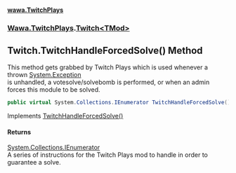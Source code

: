 #### [wawa.TwitchPlays](index.md 'index')
### [Wawa.TwitchPlays](Wawa.TwitchPlays.md 'Wawa.TwitchPlays').[Twitch&lt;TMod&gt;](Twitch_TMod_.md 'Wawa.TwitchPlays.Twitch<TMod>')

## Twitch<TMod>.TwitchHandleForcedSolve() Method

This method gets grabbed by Twitch Plays which is used whenever a thrown [System.Exception](https://docs.microsoft.com/en-us/dotnet/api/System.Exception 'System.Exception')  
is unhandled, a votesolve/solvebomb is performed, or when an admin forces this module to be solved.

```csharp
public virtual System.Collections.IEnumerator TwitchHandleForcedSolve();
```

Implements [TwitchHandleForcedSolve()](ITwitchSupportable.TwitchHandleForcedSolve().md 'Wawa.TwitchPlays.Domains.ITwitchSupportable.TwitchHandleForcedSolve()')

#### Returns
[System.Collections.IEnumerator](https://docs.microsoft.com/en-us/dotnet/api/System.Collections.IEnumerator 'System.Collections.IEnumerator')  
A series of instructions for the Twitch Plays mod to handle in order to guarantee a solve.